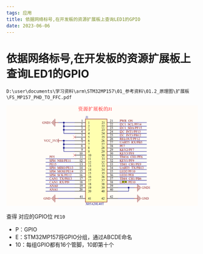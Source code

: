 ```yaml
---
tags: 应用
title: 依据网络标号,在开发板的资源扩展板上查询LED1的GPIO
date: 2023-06-06
---
```

# 依据网络标号,在开发板的资源扩展板上查询LED1的GPIO

```url
D:\user\documents\学习资料\arm\STM32MP157\01_参考资料\01.2_原理图\扩展板\FS_MP157_PHD_TO_FFC.pdf
```

![](assets/20230606220002060.png)

查得 对应的GPIO位 `PE10`

- P：GPIO
- E：STM32MP157将GPIO分组，通过ABCDE命名
- 10：每组GPIO都有16个管脚，10即第十个